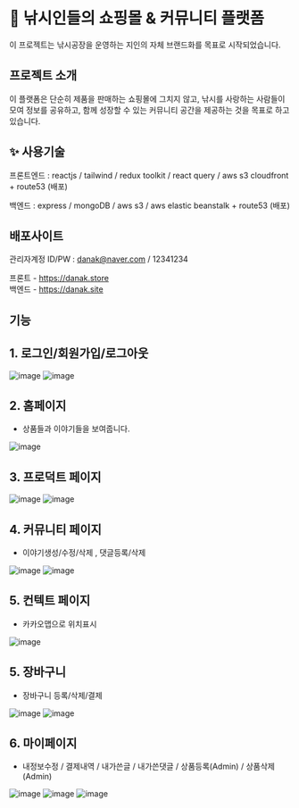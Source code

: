 # 🎣 낚시인들의 쇼핑몰 & 커뮤니티 플랫폼

이 프로젝트는 낚시공장을 운영하는 지인의 자체 브랜드화를 목표로 시작되었습니다.

## 프로젝트 소개
이 플랫폼은 단순히 제품을 판매하는 쇼핑몰에 그치지 않고, 낚시를 사랑하는 사람들이 모여 정보를 공유하고, 함께 성장할 수 있는 커뮤니티 공간을 제공하는 것을 목표로 하고 있습니다.

## ✨ 사용기술 
프론트엔드 : reactjs / tailwind / redux toolkit / react query  / aws s3 cloudfront + route53 (배포) 

백엔드 : express /  mongoDB / aws s3 / aws elastic beanstalk + route53 (배포)  


## 배포사이트 <br/> 
관리자계정 ID/PW : danak@naver.com / 12341234

프론트 - https://danak.store   <br/> 
백엔드 - https://danak.site

## 기능 

## 1. 로그인/회원가입/로그아웃
![image](https://github.com/user-attachments/assets/c0e68823-4440-478f-933b-cf9bb9e70982)
![image](https://github.com/user-attachments/assets/2423f45a-7740-40e9-979c-0f0010bf3e7e)

## 2. 홈페이지
- 상품들과 이야기들을 보여줍니다.

![image](https://github.com/user-attachments/assets/af036ca1-aab6-4a3d-8f26-3bcbd61a1e0a)



## 3. 프로덕트 페이지

![image](https://github.com/user-attachments/assets/a0d3670c-1707-489f-a439-ec54ab1aeaad) ![image](https://github.com/user-attachments/assets/d9b776b0-23b1-45a8-980d-c526fdcde5d4)

## 4. 커뮤니티 페이지
- 이야기생성/수정/삭제 , 댓글등록/삭제
  
![image](https://github.com/user-attachments/assets/64014148-c689-4f2f-85b7-563139c2ea69)
![image](https://github.com/user-attachments/assets/0d8f5a41-f0be-43a2-8c89-789609806b74)

## 5. 컨텍트 페이지
- 카카오맵으로 위치표시

![image](https://github.com/user-attachments/assets/5ea3f6cb-537b-460f-85cf-a0883b115b8b)

## 5. 장바구니
- 장바구니 등록/삭제/결제
  
![image](https://github.com/user-attachments/assets/f06af823-e120-48be-ab04-84221fc5f2bb)
![image](https://github.com/user-attachments/assets/92dd9164-caf6-4d52-a05a-7369d1dcbe3c)

## 6. 마이페이지 
- 내정보수정 / 결제내역 / 내가쓴글 / 내가쓴댓글 / 상품등록(Admin) / 상품삭제(Admin)

![image](https://github.com/user-attachments/assets/92892777-7d88-44bd-ab67-e7783c2a034b)
![image](https://github.com/user-attachments/assets/33e0833b-8789-48d3-b1b3-7f3340fc4467)
![image](https://github.com/user-attachments/assets/cd8ffd2f-ab93-49cd-83f5-bafed56e07ce)












